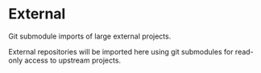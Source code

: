 # External

Git submodule imports of large external projects.

External repositories will be imported here using git submodules for read-only access to upstream projects.